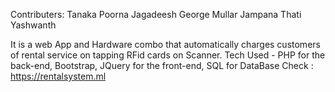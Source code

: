 Contributers:
Tanaka Poorna Jagadeesh
George Mullar Jampana
Thati Yashwanth

It is a web App and Hardware combo that automatically charges customers of rental service on tapping RFid cards on Scanner.
Tech Used - PHP for the back-end, Bootstrap, JQuery for the front-end, SQL for DataBase
Check : https://rentalsystem.ml 
